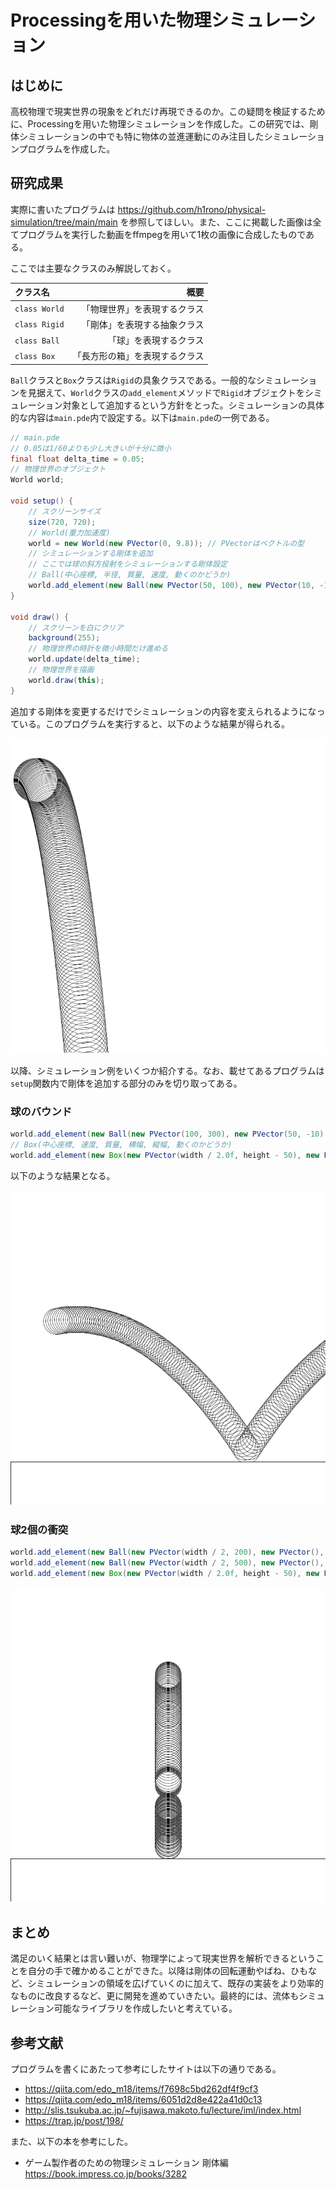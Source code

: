 # Processingを用いた物理シミュレーション

## はじめに

高校物理で現実世界の現象をどれだけ再現できるのか。この疑問を検証するために、Processingを用いた物理シミュレーションを作成した。この研究では、剛体シミュレーションの中でも特に物体の並進運動にのみ注目したシミュレーションプログラムを作成した。

## 研究成果

実際に書いたプログラムは https://github.com/h1rono/physical-simulation/tree/main/main を参照してほしい。また、ここに掲載した画像は全てプログラムを実行した動画をffmpegを用いて1枚の画像に合成したものである。

ここでは主要なクラスのみ解説しておく。

クラス名 | 概要
:- | -:
`class World` | 「物理世界」を表現するクラス
`class Rigid` | 「剛体」を表現する抽象クラス
`class Ball` | 「球」を表現するクラス
`class Box` | 「長方形の箱」を表現するクラス

`Ball`クラスと`Box`クラスは`Rigid`の具象クラスである。一般的なシミュレーションを見据えて、`World`クラスの`add_element`メソッドで`Rigid`オブジェクトをシミュレーション対象として追加するという方針をとった。シミュレーションの具体的な内容は`main.pde`内で設定する。以下は`main.pde`の一例である。

```java
// main.pde
// 0.05は1/60よりも少し大きいが十分に微小
final float delta_time = 0.05;
// 物理世界のオブジェクト
World world;

void setup() {
    // スクリーンサイズ
    size(720, 720);
    // World(重力加速度)
    world = new World(new PVector(0, 9.8)); // PVectorはベクトルの型
    // シミュレーションする剛体を追加
    // ここでは球の斜方投射をシミュレーションする剛体設定
    // Ball(中心座標, 半径, 質量, 速度, 動くのかどうか)
    world.add_element(new Ball(new PVector(50, 100), new PVector(10, -10), 50, 10 , true));
}

void draw() {
    // スクリーンを白にクリア
    background(255);
    // 物理世界の時計を微小時間だけ進める
    world.update(delta_time);
    // 物理世界を描画
    world.draw(this);
}
```

追加する剛体を変更するだけでシミュレーションの内容を変えられるようになっている。このプログラムを実行すると、以下のような結果が得られる。

![freefall.png](img/freefall.png)

以降、シミュレーション例をいくつか紹介する。なお、載せてあるプログラムは`setup`関数内で剛体を追加する部分のみを切り取ってある。

### 球のバウンド

```java
world.add_element(new Ball(new PVector(100, 300), new PVector(50, -10), 10, 30, true));
// Box(中心座標, 速度, 質量, 横幅, 縦幅, 動くのかどうか)
world.add_element(new Box(new PVector(width / 2.0f, height - 50), new PVector(), 10, width, 100, false));
```

以下のような結果となる。

![bounce.png](img/bounce.png)

### 球2個の衝突

```java
world.add_element(new Ball(new PVector(width / 2, 200), new PVector(), 10, 30, true));
world.add_element(new Ball(new PVector(width / 2, 500), new PVector(), 10, 30, true));
world.add_element(new Box(new PVector(width / 2.0f, height - 50), new PVector(), 10, width, 100, false));
```

![ball2.png](img/ball2.png)

## まとめ

満足のいく結果とは言い難いが、物理学によって現実世界を解析できるということを自分の手で確かめることができた。以降は剛体の回転運動やばね、ひもなど、シミュレーションの領域を広げていくのに加えて、既存の実装をより効率的なものに改良するなど、更に開発を進めていきたい。最終的には、流体もシミュレーション可能なライブラリを作成したいと考えている。

## 参考文献

プログラムを書くにあたって参考にしたサイトは以下の通りである。

- https://qiita.com/edo_m18/items/f7698c5bd262df4f9cf3
- https://qiita.com/edo_m18/items/6051d2d8e422a41d0c13
- http://slis.tsukuba.ac.jp/~fujisawa.makoto.fu/lecture/iml/index.html
- https://trap.jp/post/198/

また、以下の本を参考にした。

- ゲーム製作者のための物理シミュレーション 剛体編<br>https://book.impress.co.jp/books/3282
